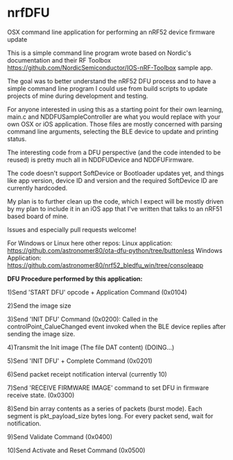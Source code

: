 # nrfDFU
OSX command line application for performing an nRF52 device firmware update

This is a simple command line program wrote based on Nordic's documentation and their 
RF Toolbox https://github.com/NordicSemiconductor/IOS-nRF-Toolbox sample app.

The goal was to better understand the nRF52 DFU process and to have a simple command 
line program I could use from build scripts to update projects of mine during development and testing.

For anyone interested in using this as a starting point for their own learning, main.c and NDDFUSampleController 
are what you would replace with your own OSX or iOS application. Those files are mostly concerned with
parsing command line arguments, selecting the BLE device to update and printing status.

The interesting code from a DFU perspective (and the code intended to be reused) is pretty much all in
NDDFUDevice and NDDFUFirmware. 

The code doesn't support SoftDevice or Bootloader updates yet, and things like app version, device ID and version
and the required SoftDevice ID are currently hardcoded.

My plan is to further clean up the code, which I expect will be mostly driven by my plan to include it in
an iOS app that I've written that talks to an nRF51 based board of mine.

Issues and especially pull requests welcome!

For Windows or Linux here other repos:
Linux application: https://github.com/astronomer80/ota-dfu-python/tree/buttonless
Windows Application: https://github.com/astronomer80/nrf52_bledfu_win/tree/consoleapp


<b>DFU Procedure performed by this application:</b>

1)Send 'START DFU' opcode + Application Command (0x0104)

2)Send the image size

3)Send 'INIT DFU' Command (0x0200): Called in the controlPoint_CalueChanged event invoked when the BLE device replies after sending the image size.

4)Transmit the Init image (The file DAT content) (DOING...)

5)Send 'INIT DFU' + Complete Command (0x0201)

6)Send packet receipt notification interval (currently 10)

7)Send 'RECEIVE FIRMWARE IMAGE' command to set DFU in firmware receive state. (0x0300)

8)Send bin array contents as a series of packets (burst mode). Each segment is pkt_payload_size bytes long. For every packet send, wait for notification.

9)Send Validate Command (0x0400)

10)Send Activate and Reset Command (0x0500)


